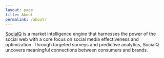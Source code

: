 ```yaml
---
layout: page
title: About
permalink: /about/
---
```


[SocialQ](https://www.socialq.com) is a market intelligence engine that harnesses the power of the social web with a core focus on social media effectiveness and optimization. Through targeted surveys and predictive analytics, SocialQ uncovers meaningful connections between consumers and brands.